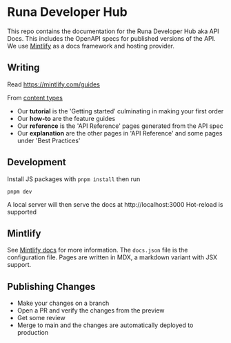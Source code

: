 # Runa Developer Hub

This repo contains the documentation for the Runa Developer Hub aka API Docs. This includes the OpenAPI specs for published versions of the API. We use [Mintlify](https://mintlify.com) as a docs framework and hosting provider.

## Writing

Read https://mintlify.com/guides

From [content types](https://mintlify.com/guides/content-types)

- Our **tutorial** is the 'Getting started' culminating in making your first order
- Our **how-to** are the feature guides
- Our **reference** is the 'API Reference' pages generated from the API spec
- Our **explanation** are the other pages in 'API Reference' and some pages under 'Best Practices'

## Development

Install JS packages with `pnpm install` then run

```
pnpm dev
```

A local server will then serve the docs at http://localhost:3000
Hot-reload is supported

## Mintlify

See [Mintlify docs](https://mintlify.com/docs) for more information. The `docs.json` file is the configuration file. Pages are written in MDX, a markdown variant with JSX support.

## Publishing Changes

- Make your changes on a branch
- Open a PR and verify the changes from the preview
- Get some review
- Merge to main and the changes are automatically deployed to production
